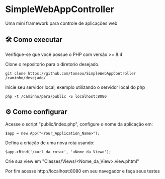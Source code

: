 # SimpleWebAppController

Uma mini framework para controle de aplicações web

## 🛠 Como executar

Verifique-se que você possue o PHP com versão >= 8.4

Clone o repositorio para o diretorio desejado.

```shell
git clone https://github.com/tonsoo/SimpleWebAppController /caminho/desejado/
```

Inicie seu servidor local, exemplo utilizando o servidor local do php

```shell
php -t /caminho/para/public -S localhost:8080
```

## ⚙ Como configurar

Acesse o script "public/index.php", configure o nome da aplicação em:

```shell
$app = new App("<Your_Application_Name>");
```

Defina a criação de uma nova rota usando:
```shell
$app->Bind('/<url_da_rota>', '<Nome_da_View>');
```

Crie sua view em "Classes/Views/<Nome_da_View>.view.phtml"

Por fim acesse http://localhost:8080 em seu navegador e faça seus testes

